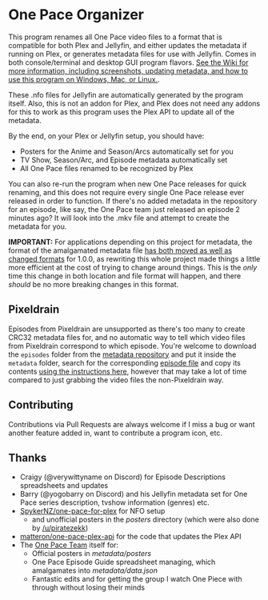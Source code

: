 # One Pace Organizer

This program renames all One Pace video files to a format that is compatible for both Plex and Jellyfin, and either updates the metadata if running on Plex, or generates metadata files for use with Jellyfin. Comes in both console/terminal and desktop GUI program flavors. [See the Wiki for more information, including screenshots, updating metadata, and how to use this program on Windows, Mac, or Linux.](https://github.com/ladyisatis/OnePaceOrganizer/wiki).

These .nfo files for Jellyfin are automatically generated by the program itself. Also, this is not an addon for Plex, and Plex does not need any addons for this to work as this program uses the Plex API to update all of the metadata.

By the end, on your Plex or Jellyfin setup, you should have:

- Posters for the Anime and Season/Arcs automatically set for you
- TV Show, Season/Arc, and Episode metadata automatically set
- All One Pace files renamed to be recognized by Plex

You can also re-run the program when new One Pace releases for quick renaming, and this does not require every single One Pace release ever released in order to function. If there's no added metadata in the repository for an episode, like say, the One Pace team just released an episode 2 minutes ago? It will look into the .mkv file and attempt to create the metadata for you.

**IMPORTANT:** For applications depending on this project for metadata, the format of the amalgamated metadata file [has both moved as well as changed formats](https://raw.githubusercontent.com/ladyisatis/one-pace-metadata/refs/heads/main/data.json) for 1.0.0, as rewriting this whole project made things a little more efficient at the cost of trying to change around things. This is the _only_ time this change in both location and file format will happen, and there _should_ be no more breaking changes in this format.

## Pixeldrain

Episodes from Pixeldrain are unsupported as there's too many to create CRC32 metadata files for, and no automatic way to tell which video files from Pixeldrain correspond to which episode. You're welcome to download the `episodes` folder from the [metadata repository](https://github.com/ladyisatis/one-pace-metadata) and put it inside the `metadata` folder, search for the corresponding [episode file](https://github.com/ladyisatis/one-pace-metadata/tree/main/episodes) and copy its contents [using the instructions here](https://github.com/ladyisatis/one-pace-metadata?tab=readme-ov-file#yaml-episodesyml-arcsyml-tvshowyml), however that may take a lot of time compared to just grabbing the video files the non-Pixeldrain way.

## Contributing

Contributions via Pull Requests are always welcome if I miss a bug or want another feature added in, want to contribute a program icon, etc.

## Thanks

- Craigy (@verywittyname on Discord) for Episode Descriptions spreadsheets and updates
- Barry (@yogobarry on Discord) and his Jellyfin metadata set for One Pace series description, tvshow information (genres) etc.
- [SpykerNZ/one-pace-for-plex](https://github.com/SpykerNZ/one-pace-for-plex) for NFO setup
  - and unofficial posters in the *posters* directory (which were also done by [/u/piratezekk](https://www.reddit.com/user/piratezekk))
- [matteron/one-pace-plex-api](https://github.com/matteron/one-pace-plex-api) for the code that updates the Plex API
- The [One Pace Team](https://onepace.net/) itself for:
  - Official posters in *metadata/posters*
  - One Pace Episode Guide spreadsheet managing, which amalgamates into *metadata/data.json*
  - Fantastic edits and for getting the group I watch One Piece with through without losing their minds
